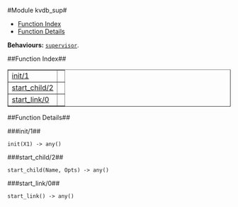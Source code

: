 

#Module kvdb_sup#
* [Function Index](#index)
* [Function Details](#functions)


__Behaviours:__ [`supervisor`](supervisor.md).<a name="index"></a>

##Function Index##


<table width="100%" border="1" cellspacing="0" cellpadding="2" summary="function index"><tr><td valign="top"><a href="#init-1">init/1</a></td><td></td></tr><tr><td valign="top"><a href="#start_child-2">start_child/2</a></td><td></td></tr><tr><td valign="top"><a href="#start_link-0">start_link/0</a></td><td></td></tr></table>


<a name="functions"></a>

##Function Details##

<a name="init-1"></a>

###init/1##


`init(X1) -> any()`

<a name="start_child-2"></a>

###start_child/2##


`start_child(Name, Opts) -> any()`

<a name="start_link-0"></a>

###start_link/0##


`start_link() -> any()`

